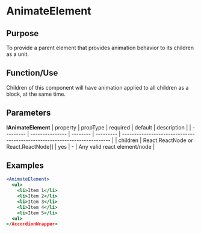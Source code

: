 # AnimateElement

## Purpose

To provide a parent element that provides animation behavior to its children as a unit.

## Function/Use

Children of this component will have animation applied to all children as a block, at the same time.

## Parameters

**IAnimateElement**
| property | propType | required | default | description |
| --------- | --------------- | -------- | --------- | ------------------------------------------------------------------------- |
| children | React.ReactNode or React.ReactNode[] | yes | - | Any valid react element/node |

## Examples

```jsx
<AnimateElement>
  <ul>
    <li>Item 1</li>
    <li>Item 2</li>
    <li>Item 3</li>
    <li>Item 4</li>
    <li>Item 5</li>
  <ul>
</AccordionWrapper>
```
